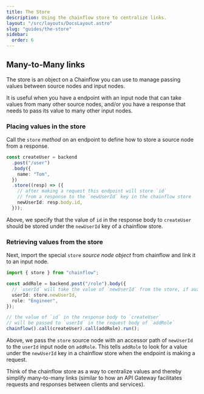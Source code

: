 ```yaml
---
title: The Store
description: Using the chainflow store to centralize links.
layout: "/src/layouts/DocsLayout.astro"
slug: "guides/the-store"
sidebar:
  order: 6
---
```


## Many-to-Many links

The store is an object on a Chainflow you can use to manage passing values between source nodes and input nodes.

It is useful when you have a endpoint with an input node that can take values from many other source nodes, and/or you have a response that needs to pass its value to many other input nodes.

### Placing values in the store

Call the `store` _method_ on an endpoint to define how to store a source node from a response.

```typescript {6} {9}
const createUser = backend
  .post("/user")
  .body({
    name: "Tom",
  })
  .store((resp) => ({
    // after making a request this endpoint will store `id`
    // from a response to the `newUserId` key in the chainflow store
    newUserId: resp.body.id,
  }));
```

Above, we specify that the value of `id` in the response body to `createUser` should be stored under the `newUserId` key of a chainflow store.

### Retrieving values from the store

Next, import the special `store` _source node object_ from chainflow and link it to an input node.

```typescript {5}
import { store } from "chainflow";

const addRole = backend.post("/role").body({
  // `userId` will take the value of `newUserId` from the store, if available
  userId: store.newUserId,
  role: "Engineer",
});

// the value of `id` in the response body to `createUser`
// will be passed to `userId` in the request body of `addRole`
chainflow().call(createUser).call(addRole).run();
```

Above, we pass the `store` source node with an accessor path of `newUserId` to the `userId` input node on `addRole`. This tells `addRole` to look for a value under the `newUserId` key in a chainflow store when the endpoint is making a request.

Think of the chainflow store as a way to centralize values and thereby simplify many-to-many links (similar to how an API Gateway facilitates requests and responses between clients and services).